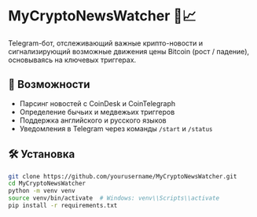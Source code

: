 # MyCryptoNewsWatcher 🤖📈

Telegram-бот, отслеживающий важные крипто-новости и сигнализирующий возможные движения цены Bitcoin (рост / падение), основываясь на ключевых триггерах.

## 🚀 Возможности

- Парсинг новостей с CoinDesk и CoinTelegraph
- Определение бычьих и медвежьих триггеров
- Поддержка английского и русского языков
- Уведомления в Telegram через команды `/start` и `/status`

## 🛠 Установка

```bash
git clone https://github.com/yourusername/MyCryptoNewsWatcher.git
cd MyCryptoNewsWatcher
python -m venv venv
source venv/bin/activate  # Windows: venv\\Scripts\\activate
pip install -r requirements.txt
